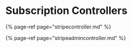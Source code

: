 # Subscription Controllers

{% page-ref page="stripecontroller.md" %}

{% page-ref page="stripeadmincontroller.md" %}



